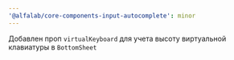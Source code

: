 ```yaml
---
'@alfalab/core-components-input-autocomplete': minor
---
```


Добавлен проп `virtualKeyboard` для учета высоту виртуальной клавиатуры в `BottomSheet`
